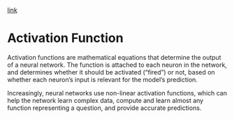 <a href='https://missinglink.ai/guides/neural-network-concepts/7-types-neural-network-activation-functions-right/'/>link</a>
# Activation Function

Activation functions are mathematical equations that determine the output of a neural network. The function is attached to each neuron in the network, and determines whether it should be activated (“fired”) or not, based on whether each neuron’s input is relevant for the model’s prediction.

Increasingly, neural networks use non-linear activation functions, which can help the network learn complex data, compute and learn almost any function representing a question, and provide accurate predictions.

 
